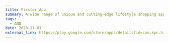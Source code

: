 ```yaml
---
title: Firster App
summary: A wide range of unique and cutting-edge lifestyle shopping application.   Tech Stacks - Clean Architecture, MVVM, Kotlin, Hilt, Coroutine and Android app modularization.
tags:
  - AND
date: 2020-11-01
external_link: https://play.google.com/store/apps/details?id=com.kpc.his
---
```

